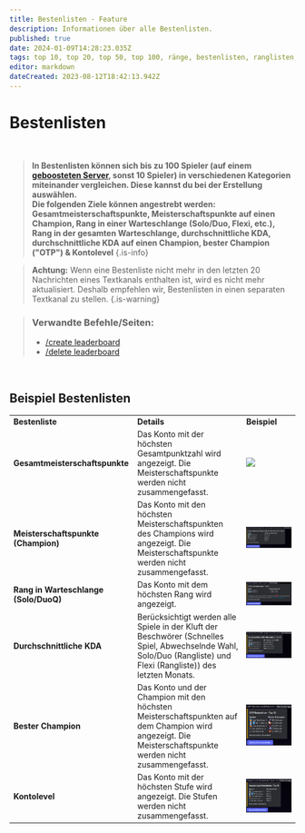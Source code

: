 ```yaml
---
title: Bestenlisten - Feature
description: Informationen über alle Bestenlisten.
published: true
date: 2024-01-09T14:28:23.035Z
tags: top 10, top 20, top 50, top 100, ränge, bestenlisten, ranglisten, listen, bester spieler, beste spieler
editor: markdown
dateCreated: 2023-08-12T18:42:13.942Z
---
```


# Bestenlisten

<br>

>**In Bestenlisten können sich bis zu 100 Spieler (auf einem [geboosteten Server](/de/Zoe-Points-And-Boosting), sonst 10 Spieler) in verschiedenen Kategorien miteinander vergleichen. Diese kannst du bei der Erstellung auswählen. <br>
Die folgenden Ziele können angestrebt werden: Gesamtmeisterschaftspunkte, Meisterschaftspunkte auf einen Champion, Rang in einer Warteschlange (Solo/Duo, Flexi, etc.), Rang in der gesamten Warteschlange, durchschnittliche KDA, durchschnittliche KDA auf einen Champion, bester Champion ("OTP") & Kontolevel**
>{.is-info}

> **Achtung:** Wenn eine Bestenliste nicht mehr in den letzten 20 Nachrichten eines Textkanals enthalten ist, wird es nicht mehr aktualisiert. Deshalb empfehlen wir, Bestenlisten in einen separaten Textkanal zu stellen.
>{.is-warning}

>### Verwandte Befehle/Seiten:
>-   [/create leaderboard](/de/commands/create/leaderboard/)
>-   [/delete leaderboard](/de/commands/delete/leaderboard/)

<br>

## Beispiel Bestenlisten


|     |     |     |
| --- | --- | --- |
| **Bestenliste** | **Details** | **Beispiel** |
| **Gesamtmeisterschaftspunkte** | Das Konto mit der höchsten Gesamtpunktzahl wird angezeigt. Die Meisterschaftspunkte werden nicht zusammengefasst. | ![](/de_/de_leaderboard_totalmasterypoints.png)|
| **Meisterschaftspunkte (Champion)** | Das Konto mit den höchsten Meisterschaftspunkten des Champions wird angezeigt. Die Meisterschaftspunkte werden nicht zusammengefasst. | ![](/de_/de_leaderboard_championmasterypoints.png) |
| **Rang in Warteschlange (Solo/DuoQ)** | Das Konto mit dem höchsten Rang wird angezeigt. | ![](/de_/de_leaderboard_rank.png) |
| **Durchschnittliche KDA** | Berücksichtigt werden alle Spiele in der Kluft der Beschwörer (Schnelles Spiel, Abwechselnde Wahl, Solo/Duo (Rangliste) und Flexi (Rangliste)) des letzten Monats. | ![](/de_/de_leaderboard_kda.png) |
| **Bester Champion** | Das Konto und der Champion mit den höchsten Meisterschaftspunkten auf dem Champion wird angezeigt. Die Meisterschaftspunkte werden nicht zusammengefasst. | ![](/de_/de_leaderboard_otp.png) |
| **Kontolevel** | Das Konto mit der höchsten Stufe wird angezeigt. Die Stufen werden nicht zusammengefasst. | ![](/de_/de_leaderboard_accountlevel.png) |

